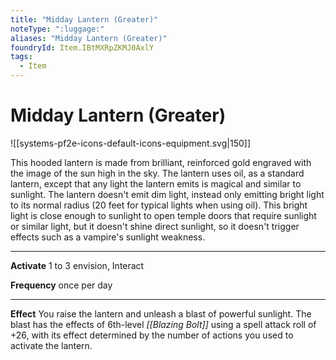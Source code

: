 ```yaml
---
title: "Midday Lantern (Greater)"
noteType: ":luggage:"
aliases: "Midday Lantern (Greater)"
foundryId: Item.IBtMXRpZKMJ0AxlY
tags:
  - Item
---
```


# Midday Lantern (Greater)
![[systems-pf2e-icons-default-icons-equipment.svg|150]]

This hooded lantern is made from brilliant, reinforced gold engraved with the image of the sun high in the sky. The lantern uses oil, as a standard lantern, except that any light the lantern emits is magical and similar to sunlight. The lantern doesn't emit dim light, instead only emitting bright light to its normal radius (20 feet for typical lights when using oil). This bright light is close enough to sunlight to open temple doors that require sunlight or similar light, but it doesn't shine direct sunlight, so it doesn't trigger effects such as a vampire's sunlight weakness.

* * *

**Activate** 1 to 3 envision, Interact

**Frequency** once per day

* * *

**Effect** You raise the lantern and unleash a blast of powerful sunlight. The blast has the effects of 6th-level _[[Blazing Bolt]]_ using a spell attack roll of +26, with its effect determined by the number of actions you used to activate the lantern.
